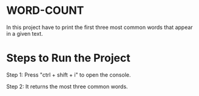 # WORD-COUNT
In this project have to print the first three most common words that appear in a given text.
# Steps to Run the Project
Step 1: Press "ctrl + shift + i" to open the console.

Step 2: It returns the most three common words.
